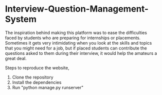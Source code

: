 # Interview-Question-Management-System
The inspiration behind making this platform was to ease the difficulties faced by students who are preparing for internships or placements. Sometimes it gets very intimidating when you look at the skills and topics that you might need for a job, but if placed students can contribute the questions asked to them during their interview, it would help the amateurs a great deal.

Steps to reproduce the website,
1. Clone the repository
2. Install the dependencies
3. Run "python manage.py runserver"
